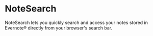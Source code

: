 NoteSearch
==========

NoteSearch lets you quickly search and access your notes stored in Evernote® directly from your browser's search bar.
